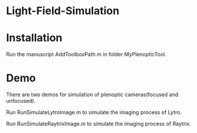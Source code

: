 # Light-Field-Simulation

# Installation
Run the manuscript AddToolboxPath.m in folder MyPlenopticTool.

# Demo
There are two demos for simulation of plenoptic cameras(focused and unfocused).

Run RunSimulateLytroImage.m  to simulate the imaging process of Lytro.

Run RunSimulateRaytrixImage.m to simulate the imaging process of Raytrix.
